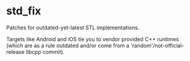# std_fix
Patches for outdated-yet-latest STL implementations.

Targets like Android and iOS tie you to vendor provided C++ runtimes (which are as a rule outdated and/or come from a 'random'/not-official-release libcpp commit).

